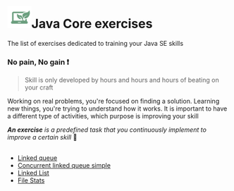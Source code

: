 # <img src="https://raw.githubusercontent.com/bobocode-projects/resources/master/image/logo_transparent_background.png" height=50/>Java Core exercises
The list of exercises dedicated to training your Java SE skills

### No pain, No gain :heavy_exclamation_mark:

> Skill is only developed by hours and hours and hours of beating on your craft

Working on real problems, you're focused on finding a solution. Learning new things, you're trying to understand how it works.
It is important to have a different type of activities, which purpose is improving your skill 

***An exercise** is a predefined task that you continuously implement to improve a certain skill* :muscle:
##
* [Linked queue](https://github.com/boy4uck/java-core-exercises/tree/master/linked-queue)
* [Concurrent linked queue simple](https://github.com/bobocode-projects/java-core-exercises/tree/master/concurrent-linked-queue-simple)
* [Linked List](https://github.com/bobocode-projects/java-core-exercises/tree/master/linked-list)
* [File Stats](https://github.com/bobocode-projects/java-core-exercises/tree/master/file-stats)
